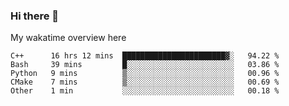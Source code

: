 ### Hi there 👋

<!--
**Jassy930/Jassy930** is a ✨ _special_ ✨ repository because its `README.md` (this file) appears on your GitHub profile.

Here are some ideas to get you started:

- 🔭 I’m currently working on ...
- 🌱 I’m currently learning ...
- 👯 I’m looking to collaborate on ...
- 🤔 I’m looking for help with ...
- 💬 Ask me about ...
- 📫 How to reach me: ...
- 😄 Pronouns: ...
- ⚡ Fun fact: ...
-->

My wakatime overview here
<!--START_SECTION:waka-->
```text
C++      16 hrs 12 mins  ███████████████████████▓░   94.22 % 
Bash     39 mins         █░░░░░░░░░░░░░░░░░░░░░░░░   03.86 % 
Python   9 mins          ▒░░░░░░░░░░░░░░░░░░░░░░░░   00.96 % 
CMake    7 mins          ▒░░░░░░░░░░░░░░░░░░░░░░░░   00.69 % 
Other    1 min           ░░░░░░░░░░░░░░░░░░░░░░░░░   00.18 % 
```
<!--END_SECTION:waka-->

